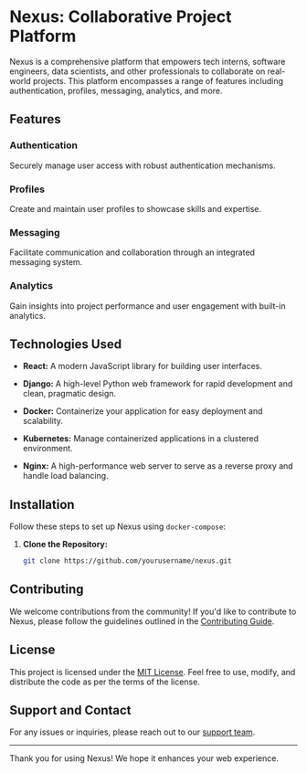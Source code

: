 # Nexus: Collaborative Project Platform

Nexus is a comprehensive platform that empowers tech interns, software engineers, data scientists, and other professionals to collaborate on real-world projects. This platform encompasses a range of features including authentication, profiles, messaging, analytics, and more.

## Features

### Authentication

Securely manage user access with robust authentication mechanisms.

### Profiles

Create and maintain user profiles to showcase skills and expertise.

### Messaging

Facilitate communication and collaboration through an integrated messaging system.

### Analytics

Gain insights into project performance and user engagement with built-in analytics.

## Technologies Used

- **React:** A modern JavaScript library for building user interfaces.

- **Django:** A high-level Python web framework for rapid development and clean, pragmatic design.

- **Docker:** Containerize your application for easy deployment and scalability.

- **Kubernetes:** Manage containerized applications in a clustered environment.

- **Nginx:** A high-performance web server to serve as a reverse proxy and handle load balancing.

## Installation

Follow these steps to set up Nexus using `docker-compose`:

1. **Clone the Repository:**
   ```bash
   git clone https://github.com/yourusername/nexus.git
   ```

## Contributing

We welcome contributions from the community! If you'd like to contribute to Nexus, please follow the guidelines outlined in the [Contributing Guide](CONTRIBUTING.md).

## License

This project is licensed under the [MIT License](LICENSE.md). Feel free to use, modify, and distribute the code as per the terms of the license.

## Support and Contact

For any issues or inquiries, please reach out to our [support team](mailto:support@nexusproject.com).

---

Thank you for using Nexus! We hope it enhances your web experience.

```

```
